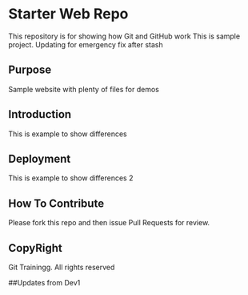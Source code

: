 # Starter Web Repo

This repository is for showing how Git and GitHub work
This is sample project. Updating for emergency fix after stash
## Purpose

Sample website with plenty of files for demos

## Introduction
This is example to show differences
## Deployment
This is example to show differences 2
## How To Contribute
Please fork this repo and then issue Pull Requests for review.


## CopyRight
Git Trainingg. All rights reserved


##Updates from Dev1
